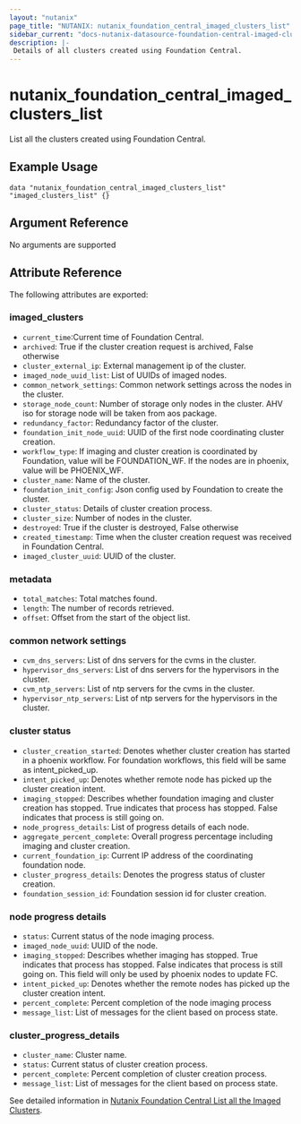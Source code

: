 ```yaml
---
layout: "nutanix"
page_title: "NUTANIX: nutanix_foundation_central_imaged_clusters_list"
sidebar_current: "docs-nutanix-datasource-foundation-central-imaged-clusters-list"
description: |-
 Details of all clusters created using Foundation Central.
---
```


# nutanix_foundation_central_imaged_clusters_list

List all the clusters created using Foundation Central.

## Example Usage

```hcl
data "nutanix_foundation_central_imaged_clusters_list" "imaged_clusters_list" {}
```

## Argument Reference

No arguments are supported

## Attribute Reference

The following attributes are exported:

### imaged_clusters
* `current_time`:Current time of Foundation Central.
* `archived`: True if the cluster creation request is archived, False otherwise
* `cluster_external_ip`: External management ip of the cluster.
* `imaged_node_uuid_list`: List of UUIDs of imaged nodes.
* `common_network_settings`: Common network settings across the nodes in the cluster.
* `storage_node_count`: Number of storage only nodes in the cluster. AHV iso for storage node will be taken from aos package.
* `redundancy_factor`: Redundancy factor of the cluster.
* `foundation_init_node_uuid`: UUID of the first node coordinating cluster creation.
* `workflow_type`: If imaging and cluster creation is coordinated by Foundation, value will be FOUNDATION_WF. If the nodes are in phoenix, value will be PHOENIX_WF.
* `cluster_name`: Name of the cluster.
* `foundation_init_config`: Json config used by Foundation to create the cluster.
* `cluster_status`: Details of cluster creation process.
* `cluster_size`: Number of nodes in the cluster.
* `destroyed`: True if the cluster is destroyed, False otherwise
* `created_timestamp`: Time when the cluster creation request was received in Foundation Central.
* `imaged_cluster_uuid`: UUID of the cluster.

### metadata
* `total_matches`: Total matches found.
* `length`: The number of records retrieved.
* `offset`: Offset from the start of the object list.

### common network settings
* `cvm_dns_servers`: List of dns servers for the cvms in the cluster.
* `hypervisor_dns_servers`: List of dns servers for the hypervisors in the cluster.
* `cvm_ntp_servers`: List of ntp servers for the cvms in the cluster.
* `hypervisor_ntp_servers`: List of ntp servers for the hypervisors in the cluster.

### cluster status
* `cluster_creation_started`: Denotes whether cluster creation has started in a phoenix workflow. For foundation workflows, this field will be same as intent_picked_up.
* `intent_picked_up`: Denotes whether remote node has picked up the cluster creation intent.
* `imaging_stopped`: Describes whether foundation imaging and cluster creation has stopped. True indicates that process has stopped. False indicates that process is still going on.
* `node_progress_details`: List of progress details of each node.
* `aggregate_percent_complete`: Overall progress percentage including imaging and cluster creation.
* `current_foundation_ip`: Current IP address of the coordinating foundation node.
* `cluster_progress_details`: Denotes the progress status of cluster creation.
* `foundation_session_id`: Foundation session id for cluster creation.

### node progress details
* `status`: Current status of the node imaging process.
* `imaged_node_uuid`: UUID of the node.
* `imaging_stopped`: Describes whether imaging has stopped. True indicates that process has stopped. False indicates that process is still going on. This field will only be used by phoenix nodes to update FC.
* `intent_picked_up`: Denotes whether the remote nodes has picked up the cluster creation intent.
* `percent_complete`: Percent completion of the node imaging process
* `message_list`: List of messages for the client based on process state.

### cluster_progress_details
* `cluster_name`: Cluster name.
* `status`: Current status of cluster creation process.
* `percent_complete`: Percent completion of cluster creation process.
* `message_list`: List of messages for the client based on process state.


See detailed information in [Nutanix Foundation Central List all the Imaged Clusters](https://www.nutanix.dev/api_references/foundation-central/#/4d52589d65c08-get-the-details-of-all-clusters).